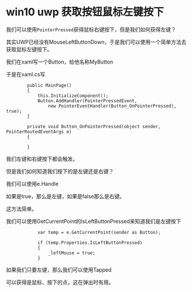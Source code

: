# win10 uwp 获取按钮鼠标左键按下

我们可以使用`PointerPressed`获得鼠标右键按下，但是我们如何获得左键？

<!--more-->
其实UWP已经没有MouseLeftButtonDown，于是我们可以使用一个简单方法去获取鼠标左键按下。

我们在xaml写一个Button，给他名称MyButton

于是在xaml.cs写

		
```
        public MainPage()
        {
            this.InitializeComponent();
            Button.AddHandler(PointerPressedEvent,
                new PointerEventHandler(Button_OnPointerPressed), true);
        }

        private void Button_OnPointerPressed(object sender, PointerRoutedEventArgs e)
        {
            
        }

```

我们左键和右键按下都会触发。

但是我们如何知道我们按下的是左键还是右键？

我们可以使用e.Handle

如果是true，那么是左键，如果是false那么是右键。

这方法简单。

我们可以使用GetCurrentPoint的IsLeftButtonPressed来知道我们是左键按下
		
```
            var temp = e.GetCurrentPoint(sender as Button);

            if (temp.Properties.IsLeftButtonPressed)
            {
                _leftMouse = true;
            }

```

如果我们只要左键，那么我们可以使用Tapped

可以获得是鼠标、按下的点，这在弹出时有用。


